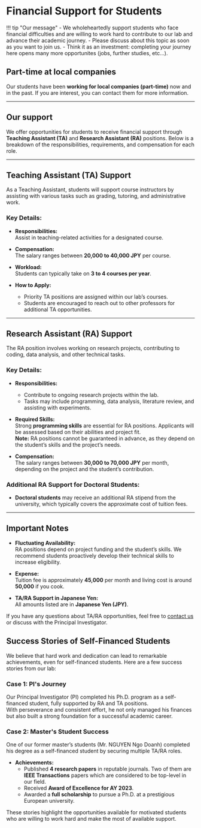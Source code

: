 

# Financial Support for Students

!!! tip "Our message"
    - We wholeheartedly support students who face financial difficulties and are willing to work hard to contribute to our lab and advance their academic journey. 
    - Please discuss about this topic as soon as you want to join us.
    - Think it as an investment: completing your journey here opens many more opportunites (jobs, further studies, etc...).


## Part-time at local companies

Our students have been **working for local companies (part-time)** now and in the past. If you are interest, you can contact them for more information.

---

## Our support

We offer opportunities for students to receive financial support through **Teaching Assistant (TA)** and **Research Assistant (RA)** positions. Below is a breakdown of the responsibilities, requirements, and compensation for each role.

---

## Teaching Assistant (TA) Support

As a Teaching Assistant, students will support course instructors by assisting with various tasks such as grading, tutoring, and administrative work.

### Key Details:
- **Responsibilities:**  
  Assist in teaching-related activities for a designated course.
  
- **Compensation:**  
  The salary ranges between **20,000 to 40,000 JPY** per course.

- **Workload:**  
  Students can typically take on **3 to 4 courses per year**.

- **How to Apply:**  
  - Priority TA positions are assigned within our lab’s courses.  
  - Students are encouraged to reach out to other professors for additional TA opportunities.

---

## Research Assistant (RA) Support

The RA position involves working on research projects, contributing to coding, data analysis, and other technical tasks.

### Key Details:
- **Responsibilities:**  
  - Contribute to ongoing research projects within the lab.  
  - Tasks may include programming, data analysis, literature review, and assisting with experiments.

- **Required Skills:**  
  Strong **programming skills** are essential for RA positions. Applicants will be assessed based on their abilities and project fit.  
  **Note:** RA positions cannot be guaranteed in advance, as they depend on the student’s skills and the project’s needs.

- **Compensation:**  
  The salary ranges between **30,000 to 70,000 JPY** per month, depending on the project and the student’s contribution.

### Additional RA Support for Doctoral Students:
- **Doctoral students** may receive an additional RA stipend from the university, which typically covers the approximate cost of tuition fees.

---

## Important Notes
- **Fluctuating Availability:**  
  RA positions depend on project funding and the student’s skills. We recommend students proactively develop their technical skills to increase eligibility.

- **Expense:**  
  Tuition fee is approximately **45,000** per month and living cost is around **50,000** if you cook.

- **TA/RA Support in Japanese Yen:**  
  All amounts listed are in **Japanese Yen (JPY)**.

If you have any questions about TA/RA opportunities, feel free to [contact us](contact.md) or discuss with the Principal Investigator.

## Success Stories of Self-Financed Students

We believe that hard work and dedication can lead to remarkable achievements, even for self-financed students. Here are a few success stories from our lab:

### Case 1: PI's Journey  

Our Principal Investigator (PI) completed his Ph.D. program as a self-financed student, fully supported by RA and TA positions.  
With perseverance and consistent effort, he not only managed his finances but also built a strong foundation for a successful academic career.

### Case 2: Master's Student Success  

One of our former master’s students (Mr. NGUYEN Ngo Doanh) completed his degree as a self-financed student by securing multiple TA/RA roles.  

- **Achievements:**  
    - Published **4 research papers** in reputable journals. Two of them are **IEEE Transactions** papers which are considered to be top-level in our field. 
    - Received **Award of Excellence for AY 2023**.
    - Awarded a **full scholarship** to pursue a Ph.D. at a prestigious European university.  

These stories highlight the opportunities available for motivated students who are willing to work hard and make the most of available support.


